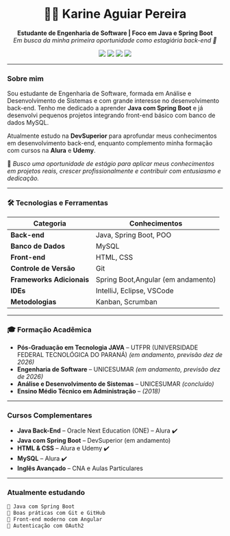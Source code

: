 <h1 align="center">👩‍💻 Karine Aguiar Pereira</h1>

<p align="center">
  <strong>Estudante de Engenharia de Software | Foco em Java e Spring Boot</strong><br>
  <i>Em busca da minha primeira oportunidade como estagiária back-end 💜</i>
</p>

<p align="center">
  <img src="https://img.shields.io/badge/Java-SpringBoot-8A2BE2?style=flat-square&logo=java&logoColor=white" />
  <img src="https://img.shields.io/badge/MySQL-Intermediário-DA70D6?style=flat-square&logo=mysql&logoColor=white" />
  <img src="https://img.shields.io/badge/HTML/CSS-Front--end básico-EE82EE?style=flat-square&logo=html5&logoColor=white" />
  <img src="https://img.shields.io/badge/Git-Controle%20de%20versão-BA55D3?style=flat-square&logo=git&logoColor=white" />
</p>

---

###  Sobre mim

Sou estudante de Engenharia de Software, formada em Análise e Desenvolvimento de Sistemas e com grande interesse no desenvolvimento back-end. Tenho me dedicado a aprender **Java com Spring Boot** e já desenvolvi pequenos projetos integrando front-end básico com banco de dados MySQL.

Atualmente estudo na **DevSuperior** para aprofundar meus conhecimentos em desenvolvimento back-end, enquanto complemento minha formação com cursos na **Alura** e **Udemy**.

📌 *Busco uma oportunidade de estágio para aplicar meus conhecimentos em projetos reais, crescer profissionalmente e contribuir com entusiasmo e dedicação.*

---

### 🛠️ Tecnologias e Ferramentas

| Categoria               | Conhecimentos                      |
|------------------------|------------------------------------|
| **Back-end**           | Java, Spring Boot, POO             |
| **Banco de Dados**     | MySQL                              |
| **Front-end**          | HTML, CSS                          |
| **Controle de Versão** | Git                                |
| **Frameworks Adicionais** | Spring Boot,Angular (em andamento)|
| **IDEs**               | IntelliJ, Eclipse, VSCode          |
| **Metodologias**       | Kanban, Scrumban                   |

---

### 🎓 Formação Acadêmica

-  **Pós-Graduação em Tecnologia JAVA** – UTFPR (UNIVERSIDADE FEDERAL TECNOLÓGICA DO PARANÁ) *(em andamento, previsão dez de 2026)*  
-  **Engenharia de Software** – UNICESUMAR *(em andamento, previsão dez de 2026)*  
-  **Análise e Desenvolvimento de Sistemas** – UNICESUMAR *(concluído)*  
-  **Ensino Médio Técnico em Administração** – *(2018)*  

---

###  Cursos Complementares

- **Java Back-End** – Oracle Next Education (ONE) – Alura ✔️  
- **Java com Spring Boot** – DevSuperior (em andamento)  
- **HTML & CSS** – Alura e Udemy ✔️  
- **MySQL** – Alura ✔️  
- **Inglês Avançado** – CNA e Aulas Particulares

---

###  Atualmente estudando

```txt
🔸 Java com Spring Boot
🔸 Boas práticas com Git e GitHub
🔸 Front-end moderno com Angular
🔸 Autenticação com OAuth2
